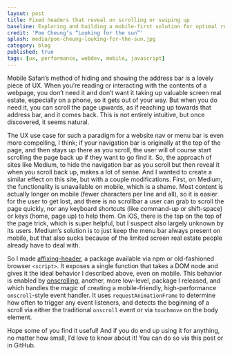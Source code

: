 ```yaml
---
layout: post
title: Fixed headers that reveal on scrolling or swiping up
baseline: Exploring and building a mobile-first solution for optimal reading UX
credit: 'Poe Cheung’s “Looking for the sun”'
splash: media/poe-cheung-looking-for-the-sun.jpg
category: blog
published: true
tags: [ux, performance, webdev, mobile, javascript]
---
```


Mobile Safari’s method of hiding and showing the address bar is a lovely piece of UX. When you’re reading or interacting with the contents of a webpage, you don’t need it and don’t want it taking up valuable screen real estate, especially on a phone, so it gets out of your way. But when you do need it, you can scroll the page upwards, as if reaching up towards that address bar, and it comes back. This is not entirely intuitive, but once discovered, it seems natural.

The UX use case for such a paradigm for a website nav or menu bar is even more compelling, I think; if your navigation bar is originally at the top of the page, and then stays up there as you scroll, the user will of course start scrolling the page back up if they want to go find it. So, the approach of sites like Medium, to hide the navigation bar as you scroll but then reveal it when you scroll back up, makes a lot of sense. And I wanted to create a similar effect on this site, but with a couple modifications. First, on Medium, the functionality is unavailable on mobile, which is a shame. Most content is actually longer on mobile (fewer characters per line and all), so it is easier for the user to get lost, and there is no scrollbar a user can grab to scroll the page quickly, nor any keyboard shortcuts (like command-up or shift-space) or keys (home, page up) to help them. On iOS, there is the tap on the top of the page trick, which is super helpful, but I suspect also largely unknown by its users. Medium’s solution is to just keep the menu bar always present on mobile, but that also sucks because of the limited screen real estate people already have to deal with.

So I made [affixing-header][], a package available via npm or old-fashioned browser `<script>`. It exposes a single function that takes a DOM node and gives it the ideal behavior I described above, even on mobile. This behavior is enabled by [onscrolling][], another, more low-level, package I released, and which handles the magic of creating a mobile-friendly, high-performance `onscroll`-style event handler. It uses `requestAnimationFrame` to determine how often to trigger any event listeners, and detects the beginning of a scroll via either the traditional `onscroll` event or via `touchmove` on the body element.

Hope some of you find it useful! And if you do end up using it for anything, no matter how small, I’d love to know about it! You can do so via this post or in GitHub.

[affixing-header]: https://github.com/acusti/affixing-header
[onscrolling]: https://github.com/acusti/onscrolling

